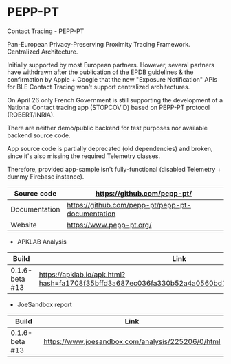 # PEPP-PT
Contact Tracing - PEPP-PT

Pan-European Privacy-Preserving Proximity Tracing Framework. Centralized Architecture.

Initially supported by most European partners. However, several partners have withdrawn after the publication of the EPDB guidelines & the confirmation by Apple + Google that the new "Exposure Notification" APIs for BLE Contact Tracing won't support centralized architectures.

On April 26 only French Government is still supporting the development of a National Contact tracing app (STOPCOVID) based on PEPP-PT protocol (ROBERT/INRIA).

There are neither demo/public backend for test purposes nor available backend source code.

App source code is partially deprecated (old dependencies) and broken, since it's also missing the required Telemetry classes. 

Therefore, provided app-sample isn't fully-functional (disabled Telemetry + dummy Firebase instance).


Source code | https://github.com/pepp-pt/
------------|----------------------------
Documentation | https://github.com/pepp-pt/pepp-pt-documentation
Website | https://www.pepp-pt.org/

- APKLAB Analysis

Build | Link
------|-----
0.1.6-beta #13 | https://apklab.io/apk.html?hash=fa1708f35bffd3a687ec036fa330b52a4a0560bd15063fed5aaf60cab2460ddf

- JoeSandbox report

Build | Link
------|-----
0.1.6-beta #13 | https://www.joesandbox.com/analysis/225206/0/html



